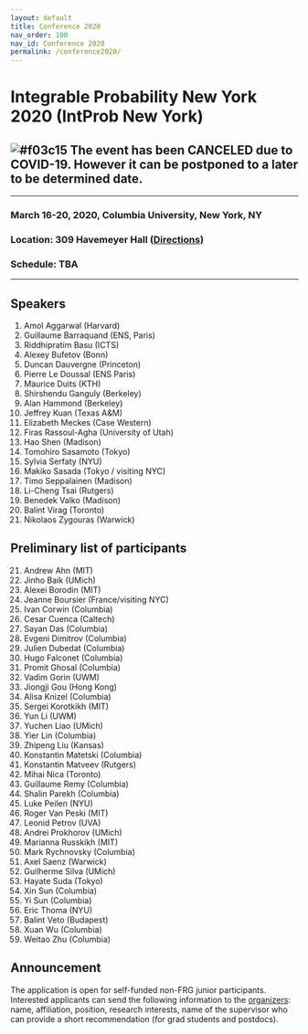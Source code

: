 ```yaml
---
layout: default
title: Conference 2020
nav_order: 100
nav_id: Conference 2020
permalink: /conference2020/
---
```


# Integrable Probability New York 2020 (IntProb New York)

## ![#f03c15](https://placehold.it/15/f03c15/000000?text=+) The event has been CANCELED due to COVID-19. However it can be postponed to a later to be determined date.

---

### March 16-20, 2020, Columbia University, New York, NY

### Location: 309 Havemeyer Hall ([Directions](https://www.google.com/maps/place/Havemeyer+Hall/@40.80943,-73.9620549,17z/data=!4m5!3m4!1s0x0:0x1c80db22c632edb9!8m2!3d40.8094422!4d-73.9621783))

### Schedule: TBA

---

## Speakers

1. Amol Aggarwal (Harvard)
1. Guillaume Barraquand (ENS, Paris)
1. Riddhipratim Basu (ICTS)
1. Alexey Bufetov (Bonn)
1. Duncan Dauvergne (Princeton)
1. Pierre Le Doussal (ENS Paris)
1. Maurice Duits (KTH)
1. Shirshendu Ganguly (Berkeley)
1. Alan Hammond (Berkeley)
1. Jeffrey Kuan (Texas A&M)
1. Elizabeth Meckes (Case Western)
1. Firas Rassoul-Agha (University of Utah)
1. Hao Shen (Madison)
1. Tomohiro Sasamoto (Tokyo)
1. Sylvia Serfaty (NYU)
1. Makiko Sasada (Tokyo / visiting NYC)
1. Timo Seppalainen (Madison)
1. Li-Cheng Tsai (Rutgers)
1. Benedek Valko (Madison)
1. Balint Virag (Toronto)
1. Nikolaos Zygouras (Warwick)

## Preliminary list of participants

21. Andrew Ahn (MIT)
1. Jinho Baik (UMich)
1. Alexei Borodin (MIT)
1. Jeanne Boursier (France/visiting NYC)
1. Ivan Corwin (Columbia)
1. Cesar Cuenca (Caltech)
1. Sayan Das (Columbia)
1. Evgeni Dimitrov (Columbia)
1. Julien Dubedat (Columbia)
1. Hugo Falconet (Columbia)
1. Promit Ghosal (Columbia)
1. Vadim Gorin (UWM)
1. Jiongji Gou (Hong Kong)
1. Alisa Knizel (Columbia)
1. Sergei Korotkikh (MIT)
1. Yun Li (UWM)
1. Yuchen Liao (UMich)
1. Yier Lin (Columbia)
1. Zhipeng Liu (Kansas)
1. Konstantin Matetski (Columbia)
1. Konstantin Matveev (Rutgers)
1. Mihai Nica (Toronto)
1. Guillaume Remy (Columbia)
1. Shalin Parekh (Columbia)
1. Luke Peilen (NYU)
1. Roger Van Peski (MIT)
1. Leonid Petrov (UVA)
1. Andrei Prokhorov (UMich)
1. Marianna Russkikh (MIT)
1. Mark Rychnovsky (Columbia)
1. Axel Saenz (Warwick)
1. Guilherme Silva (UMich)
1. Hayate Suda (Tokyo)
1. Xin Sun (Columbia)
1. Yi Sun (Columbia)
1. Eric Thoma (NYU)
1. Balint Veto (Budapest)
1. Xuan Wu (Columbia)
1. Weitao Zhu (Columbia)

## Announcement

The application is open for self-funded non-FRG junior participants. Interested applicants can send the following information to the [organizers](mailto:frg2020columbia@gmail.com): name, affiliation, position, research interests, name of the supervisor who can provide a short recommendation (for grad students and postdocs).
